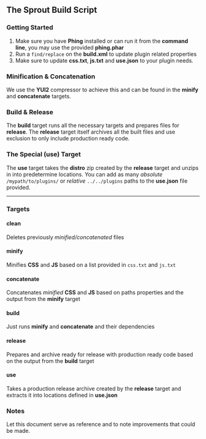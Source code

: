 ## The Sprout Build Script

### Getting Started
1. Make sure you have **Phing** installed or can run it from the **command line**, you may use the provided **phing.phar**
2. Run a `find/replace` on the **build.xml** to update plugin related properties
3. Make sure to update **css.txt**, **js.txt** and **use.json** to your plugin needs.

### Minification & Concatenation
We use the **YUI2** compressor to achieve this and can be found in the **minify** and **concatenate** targets.

### Build & Release
The **build** target runs all the necessary targets and prepares files for **release**.
The **release** target itself archives all the built files and use exclusion to only include production ready code.

### The Special (use) Target
The **use** target takes the **distro** zip created by the **release** target and unzips in into predetermine locations.
You can add as many _absolute_ `/mypath/to/plugins/` or _relative_ `../../plugins` paths to the **use.json** file provided.

----
### Targets

#### clean
Deletes previously _minified/concatenated_ files

#### minify
Minifies **CSS** and **JS** based on a list provided in `css.txt` and `js.txt`

#### concatenate
Concatenates _minified_ **CSS** and **JS** based on paths properties and the output from the **minify** target

#### build
Just runs **minify** and **concatenate** and their dependencies

#### release
Prepares and archive ready for release with production ready code based on the output from the **build** target

#### use
Takes a production release archive created by the **release** target and extracts it into locations defined in **use.json**

### Notes
Let this document serve as reference and to note improvements that could be made.
